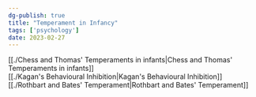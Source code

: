 ```yaml
---  
dg-publish: true  
title: "Temperament in Infancy"  
tags: ['psychology']  
date: 2023-02-27  
---  
```

  
  
[[./Chess and Thomas' Temperaments in infants|Chess and Thomas' Temperaments in infants]]  
[[./Kagan's Behavioural Inhibition|Kagan's Behavioural Inhibition]]  
[[./Rothbart and Bates' Temperament|Rothbart and Bates' Temperament]]  
  
